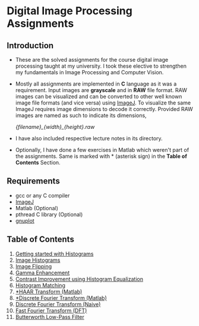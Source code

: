 # Digital Image Processing Assignments

## Introduction

- These are the solved assignments for the course digital image processing taught at my university. I took these elective to strengthen my fundamentals in Image Processing and Computer Vision.

- Mostly all assignments are implemented in **C** language as it was a requirement. Input images are **grayscale** and in **RAW** file format. RAW images can be visualized and can be converted to other well known image file formats (and vice versa) using [ImageJ](https://imagej.nih.gov/ij/index.html). To visualize the same ImageJ requires image dimensions to decode it correctly. Provided RAW images are named as such to indicate its dimensions, 

    *{filename}\_{width}\_{height}.raw*

- I have also included respective lecture notes in its directory. 

- Optionally, I have done a few exercises in Matlab which weren't part of the assignments. Same is marked with * (asterisk sign) in the **Table of Contents** Section.

## Requirements

- gcc or any C compiler
- [ImageJ](https://imagej.nih.gov/ij/index.html)
- Matlab (Optional)
- pthread C library (Optional)
- [gnuplot](http://www.gnuplot.info/)


## Table of Contents

1. [Getting started with Histograms](A1)
2. [Image Histograms](A2)
3. [Image Flipping](A3)
4. [Gamma Enhancement](A4)
5. [Contrast Improvement using Histogram Equalization](A5)
6. [Histogram Matching](A6)
7. [*HAAR Transform (Matlab)](A7)
8. [*Discrete Fourier Transform (Matlab)](A8)
9. [Discrete Fourier Transform (Naive)](A9)
10. [Fast Fourier Transform (DFT)](A10)
11. [Butterworth Low-Pass Filter](A11)